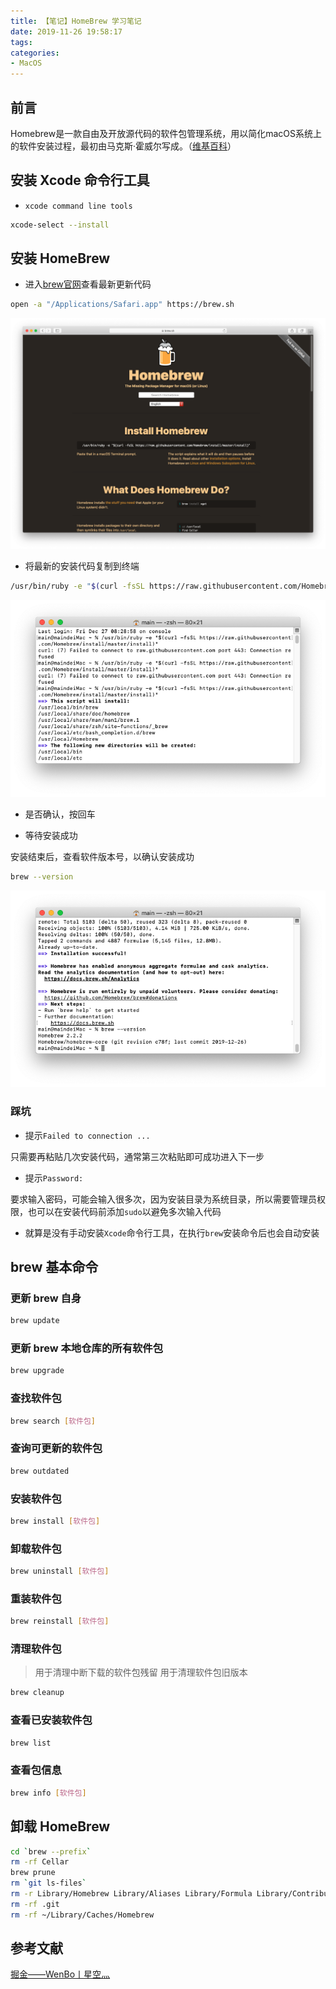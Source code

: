 ```yaml
---
title: 【笔记】HomeBrew 学习笔记
date: 2019-11-26 19:58:17
tags:
categories:
- MacOS
---
```


## 前言

Homebrew是一款自由及开放源代码的软件包管理系统，用以简化macOS系统上的软件安装过程，最初由马克斯·霍威尔写成。（[维基百科](https://zh.wikipedia.org/wiki/Homebrew)）

<!-- more -->

## 安装 Xcode 命令行工具

- `xcode command line tools`

``` bash
xcode-select --install
```

## 安装 HomeBrew

- 进入[brew官网](brew.sh)查看最新更新代码

``` bash
open -a "/Applications/Safari.app" https://brew.sh
```

![01.png](/images/20191126195817/01.png)

- 将最新的安装代码复制到终端

``` bash
/usr/bin/ruby -e "$(curl -fsSL https://raw.githubusercontent.com/Homebrew/install/master/install)"
```

![02.png](/images/20191126195817/02.png)

- 是否确认，按回车

- 等待安装成功

安装结束后，查看软件版本号，以确认安装成功

``` sh
brew --version
```

![03.png](/images/20191126195817/03.png)

### 踩坑

- 提示`Failed to connection ...`

只需要再粘贴几次安装代码，通常第三次粘贴即可成功进入下一步

- 提示`Password:`

要求输入密码，可能会输入很多次，因为安装目录为系统目录，所以需要管理员权限，也可以在安装代码前添加`sudo`以避免多次输入代码

- 就算是没有手动安装`Xcode`命令行工具，在执行`brew`安装命令后也会自动安装

## brew 基本命令

### 更新 brew 自身

``` bash
brew update
```

### 更新 brew 本地仓库的所有软件包

``` bash
brew upgrade
```

### 查找软件包

``` bash
brew search [软件包]
```

### 查询可更新的软件包

``` bash
brew outdated
```

### 安装软件包

``` bash
brew install [软件包]
```

### 卸载软件包

``` bash
brew uninstall [软件包]
```

### 重装软件包

``` bash
brew reinstall [软件包]
```

### 清理软件包

> 用于清理中断下载的软件包残留
> 用于清理软件包旧版本

``` bash
brew cleanup
```

### 查看已安装软件包

``` bash
brew list
```

### 查看包信息

``` bash
brew info [软件包]
```

## 卸载 HomeBrew

``` bash
cd `brew --prefix`
rm -rf Cellar
brew prune
rm `git ls-files`
rm -r Library/Homebrew Library/Aliases Library/Formula Library/Contributions
rm -rf .git
rm -rf ~/Library/Caches/Homebrew
```

## 参考文献

[掘金——WenBo丨星空灬](https://juejin.im/post/5a561685f265da3e2b164fe7)
